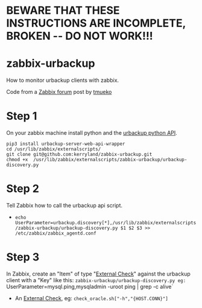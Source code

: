 # BEWARE THAT THESE INSTRUCTIONS ARE INCOMPLETE, BROKEN -- DO NOT WORK!!!


# zabbix-urbackup
How to monitor urbackup clients with zabbix.

Code from a [Zabbix forum](https://www.zabbix.com/forum/zabbix-help/409665-newbie-monitoring-urbackup) post by [tmueko](https://www.zabbix.com/forum/member/316499-tmueko)

# Step 1
On your zabbix machine install python and the [urbackup python API](https://github.com/uroni/urbackup-server-python-web-api-wrapper).
```
pip3 install urbackup-server-web-api-wrapper
cd /usr/lib/zabbix/externalscripts/
git clone git@github.com:kerryland/zabbix-urbackup.git
chmod +x  /usr/lib/zabbix/externalscripts/zabbix-urbackup/urbackup-discovery.py
```
# Step 2
Tell Zabbix how to call the urbackup api script.
- `echo UserParameter=urbackup.discovery[*],/usr/lib/zabbix/externalscripts/zabbix-urbackup/urbackup-discovery.py $1 $2 $3 >> /etc/zabbix/zabbix_agentd.conf`
# Step 3
In Zabbix, create an "Item" of type "[External Check](https://www.zabbix.com/documentation/current/en/manual/config/items/itemtypes/external)" against the urbackup client with a "Key" like this:
`zabbix-urbackup/urbackup-discovery.py
eg: `UserParameter=mysql.ping,mysqladmin -uroot ping | grep -c alive`
* An [External Check](https://www.zabbix.com/documentation/current/en/manual/config/items/itemtypes/external), eg: `check_oracle.sh["-h","{HOST.CONN}"]`
